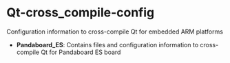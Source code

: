 Qt-cross_compile-config
=======================

Configuration information to cross-compile Qt for embedded ARM platforms

* **Pandaboard_ES**:
Contains files and configuration information to cross-compile Qt for Pandaboard ES board

